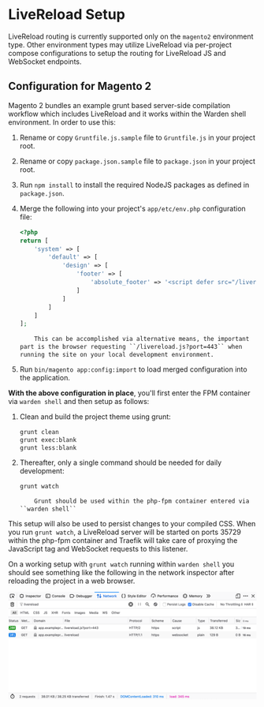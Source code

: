 # LiveReload Setup

LiveReload routing is currently supported only on the `magento2` environment type. Other environment types may utilize LiveReload via per-project compose configurations to setup the routing for LiveReload JS and WebSocket endpoints.

## Configuration for Magento 2

Magento 2 bundles an example grunt based server-side compilation workflow which includes LiveReload and it works within the Warden shell environment. In order to use this:

1. Rename or copy `Gruntfile.js.sample` file to `Gruntfile.js` in your project root.

2. Rename or copy `package.json.sample` file to `package.json` in your project root.

3. Run `npm install` to install the required NodeJS packages as defined in `package.json`.

4. Merge the following into your project's `app/etc/env.php` configuration file:

   ```php
   <?php
   return [
       'system' => [
           'default' => [
               'design' => [
                   'footer' => [
                       'absolute_footer' => '<script defer src="/livereload.js?port=443"></script>'
                   ]
               ]
           ]
       ]
   ];
   ```

   ```{note}
       This can be accomplished via alternative means, the important part is the browser requesting ``/livereload.js?port=443`` when running the site on your local development environment.
   ```

5. Run `bin/magento app:config:import` to load merged configuration into the application.

**With the above configuration in place**, you'll first enter the FPM container via `warden shell` and then setup as follows:

1. Clean and build the project theme using grunt:

   ```shell
   grunt clean
   grunt exec:blank
   grunt less:blank
   ```

2. Thereafter, only a single command should be needed for daily development:

   ```shell
   grunt watch
   ```

   ```{note}
       Grunt should be used within the php-fpm container entered via ``warden shell``
   ```

This setup will also be used to persist changes to your compiled CSS. When you run `grunt watch`, a LiveReload server will be started on ports 35729 within the php-fpm container and Traefik will take care of proxying the JavaScript tag and WebSocket requests to this listener.

On a working setup with `grunt watch` running within `warden shell` you should see something like the following in the network inspector after reloading the project in a web browser.

![LiveReload Network Requests](screenshots/livereload.png)
